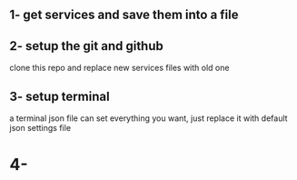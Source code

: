 ## 1- get services and save them into a file

## 2- setup the git and github

clone this repo and replace new services files with old one

## 3- setup terminal

a terminal json file can set everything you want, just replace it with default json settings file

# 4- 
